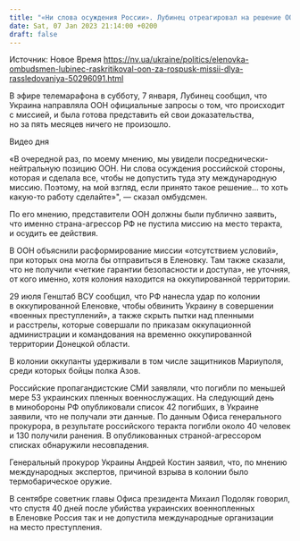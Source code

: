 ```yaml
---
title: "«Ни слова осуждения России». Лубинец отреагировал на решение ООН распустить миссию по расследованию теракта РФ в Еленовке"
date: Sat, 07 Jan 2023 21:14:00 +0200
draft: false
---
```

Источник: Новое Время https://nv.ua/ukraine/politics/elenovka-ombudsmen-lubinec-raskritikoval-oon-za-rospusk-missii-dlya-rassledovaniya-50296091.html


 В эфире телемарафона в субботу, 7 января, Лубинец сообщил, что Украина направляла ООН официальные запросы о том, что происходит с миссией, и была готова представить ей свои доказательства, но за пять месяцев ничего не произошло.

 Видео дня   

«В очередной раз, по моему мнению, мы увидели посреднически-нейтральную позицию ООН. Ни слова осуждения российской стороны, которая и сделала все, чтобы не допустить туда эту международную миссию. Поэтому, на мой взгляд, если принято такое решение… то хоть какую-то работу сделайте»", — сказал омбудсмен.

По его мнению, представители ООН должны были публично заявить, что именно страна-агрессор РФ не пустила миссию на место теракта, и осудить ее действия.

В ООН объяснили расформирование миссии «отсутствием условий», при которых она могла бы отправиться в Еленовку. Там также сказали, что не получили «четкие гарантии безопасности и доступа», не уточняя, от кого именно, хотя колония находится на оккупированной территории.

29 июля Генштаб ВСУ сообщил, что РФ нанесла удар по колонии в оккупированной Еленовке, чтобы обвинить Украину в совершении «военных преступлений», а также скрыть пытки над пленными и расстрелы, которые совершали по приказам оккупационной администрации и командования на временно оккупированной территории Донецкой области.

В колонии оккупанты удерживали в том числе защитников Мариуполя, среди которых бойцы полка Азов.

Российские пропагандистские СМИ заявляли, что погибли по меньшей мере 53 украинских пленных военнослужащих. На следующий день в минобороны РФ опубликовали список 42 погибших, в Украине заявили, что не получали эти данные. По данным Офиса генерального прокурора, в результате российского теракта погибли около 40 человек и 130 получили ранения. В опубликованных страной-агрессором списках обнаружили несовпадения.

Генеральный прокурор Украины Андрей Костин заявил, что, по мнению международных экспертов, причиной взрыва в колонии было термобарическое оружие.

В сентябре советник главы Офиса президента Михаил Подоляк говорил, что спустя 40 дней после убийства украинских военнопленных в Еленовке Россия так и не допустила международные организации на место преступления.
